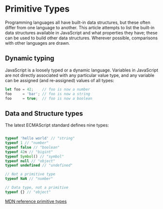# Primitive Types 

Programming languages all have built-in data structures, but these often differ from one language to another. This article attempts to list the built-in data structures available in JavaScript and what properties they have; these can be used to build other data structures. Wherever possible, comparisons with other languages are drawn.


## Dynamic typing

JavaScript is a loosely typed or a dynamic language. Variables in JavaScript are not directly associated with any particular value type, and any variable can be assigned (and re-assigned) values of all types:

```js
let foo = 42;    // foo is now a number
foo     = 'bar'; // foo is now a string
foo     = true;  // foo is now a boolean
```

## Data and Structure types

The latest ECMAScript standard defines nine types:



```js

typeof 'hello world' // "string"
typeof 1 // "number"
typeof false // "boolean"
typeof 42n // "bigint"
typeof Symbol() // "symbol"
typeof null // "object"
typeof undefined // "undefined"

// Not a primitive type
typeof NaN // "number"

// Data type, not a primitive
typeof {} // "object"

```

[MDN reference primitive types](https://developer.mozilla.org/en-US/docs/Web/JavaScript/Data_structures)
